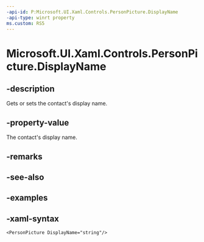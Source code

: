 ```yaml
---
-api-id: P:Microsoft.UI.Xaml.Controls.PersonPicture.DisplayName
-api-type: winrt property
ms.custom: RS5
---
```

<!-- Property syntax.
public string DisplayName { get;  set; }
-->

# Microsoft.UI.Xaml.Controls.PersonPicture.DisplayName


## -description

Gets or sets the contact's display name.


## -property-value

The contact's display name.


## -remarks


## -see-also


## -examples


## -xaml-syntax

```xaml
<PersonPicture DisplayName="string"/>
```


